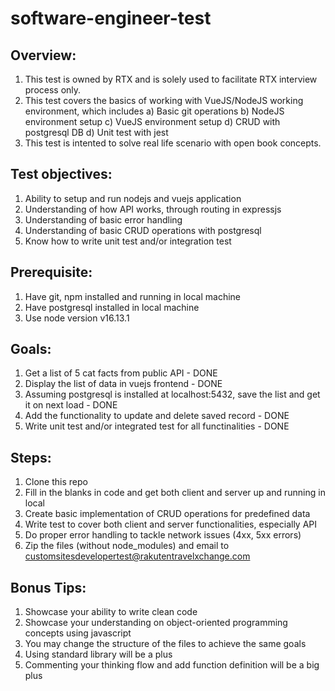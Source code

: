 # software-engineer-test

## Overview:
1. This test is owned by RTX and is solely used to facilitate RTX interview process only. 
2. This test covers the basics of working with VueJS/NodeJS working environment, which includes
    a) Basic git operations
    b) NodeJS environment setup
    c) VueJS environment setup
    d) CRUD with postgresql DB
    d) Unit test with jest
3. This test is intented to solve real life scenario with open book concepts. 

## Test objectives:
1. Ability to setup and run nodejs and vuejs application
2. Understanding of how API works, through routing in expressjs
3. Understanding of basic error handling
4. Understanding of basic CRUD operations with postgresql
5. Know how to write unit test and/or integration test 

## Prerequisite:
1. Have git, npm installed and running in local machine
2. Have postgresql installed in local machine
3. Use node version v16.13.1

## Goals:
1. Get a list of 5 cat facts from public API - DONE
2. Display the list of data in vuejs frontend - DONE
3. Assuming postgresql is installed at localhost:5432, save the list and get it on next load - DONE
4. Add the functionality to update and delete saved record - DONE
3. Write unit test and/or integrated test for all functinalities - DONE

## Steps:
1. Clone this repo
2. Fill in the blanks in code and get both client and server up and running in local
3. Create basic implementation of CRUD operations for predefined data
4. Write test to cover both client and server functionalities, especially API
5. Do proper error handling to tackle network issues (4xx, 5xx errors)
6. Zip the files (without node_modules) and email to customsitesdevelopertest@rakutentravelxchange.com

## Bonus Tips:
1. Showcase your ability to write clean code
2. Showcase your understanding on object-oriented programming concepts using javascript
3. You may change the structure of the files to achieve the same goals
4. Using standard library will be a plus
5. Commenting your thinking flow and add function definition will be a big plus

